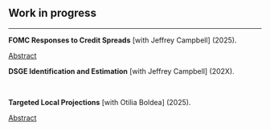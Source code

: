 <!-- RESEARCH CONTENTS -->

<!-- Styling -->
<style> 
a {
    color: var(--link-color);
}

h1,h2,h3,h4,h5.h6 {
    font-style: normal; font-family: var(--title-font) ;
    color: var(--theme-color-dark);
}

details > summary {
    cursor: pointer;
    color: var(--link-color); /* Example style */
    text-decoration: underline;
    list-style:  none; } 

/* Research links behavior */
.research-links { display: inline-block; vertical-align: middle;            /* in-line      */
                  margin-right: 10px; }
 
</style>

<!-- Actual text -->

## Work in progress

<hr text-align="center" class="solid" width="100%">

**FOMC Responses to Credit Spreads** [with Jeffrey Campbell] (2025).

<details class="research-links"> <summary> Abstract </summary> Achieving the divine coincidence requires setting the private borrowing rate to its value under price flexibility, so the government borrowing rate should fall one-for-one with the private-government spread. Even when Phillips-curve shocks place the divine coincidence out of reach, tracking the natural rate on private borrowing reduces Keynesian fluctuations by offsetting IS-curve shocks. This paper uses an SVAR with the Gilchrist and Zakrajšek (2012) excess bond premium to measure the potential effects of such policy. We estimate that FOMC responses to credit spreads could reduce consumption fluctuations by 20 percent, inflation fluctuations by 10 percent, and unemployment fluctuations by 30 percent.
 </details> 

</br>

**DSGE Identification and Estimation** [with Jeffrey Campbell] (202X).

</br> 

**Targeted Local Projections** [with Otilia Boldea] (2025).

<details class="research-links"> <summary> Abstract </summary>     Local projection (LP) and structural vector autoregression (SVAR) are commonly employed to estimate dynamic causal effects of macroeconomic policies at multiple horizons. With enough lags as controls, LP estimators have little bias but their variance increases with the horizon. Due to typically employing fewer lags, SVAR estimators have higher bias but lower variance. We propose to target the LP estimators towards their SVAR counterparts at each horizon, to reduce their variance at the cost of incurring some bias. The resulting targeted LP estimator is a linear combination of the LP and SVAR estimators. We propose choosing this linear combination optimally to minimize the mean-squared error of the new estimator.  In simulations, we demonstrate that under local misspecification of a SVAR identified by ordering, the variance of the local projection estimators is substantially reduced at higher horizons, while maintaining near-nominal coverage in small samples when a moving-block bootstrap is employed.  
 </details> 